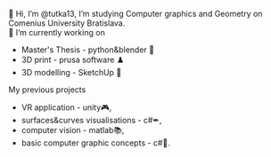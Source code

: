 👋 Hi, I’m @tutka13, I’m studying Computer graphics and Geometry on Comenius University Bratislava.  
🌱 I’m currently working on 
- Master's Thesis - python&blender 🐍
- 3D print - prusa software ♟️
- 3D modelling - SketchUp 🏡

My previous projects
- VR application - unity🎮,
- surfaces&curves visualisations - c#✒,
- computer vision - matlab📚,
- basic computer graphic concepts - c#🧬.

<!---
tutka13/tutka13 is a ✨ special ✨ repository because its `README.md` (this file) appears on your GitHub profile.
You can click the Preview link to take a look at your changes.
--->
